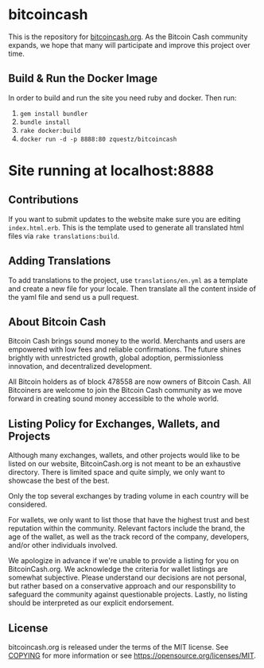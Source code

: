 # bitcoincash

This is the repository for [bitcoincash.org](https://bitcoincash.org). As the Bitcoin Cash community expands, we hope that many will participate and improve this project over time.

Build & Run the Docker Image
----------------------------

In order to build and run the site you need ruby and docker. Then run:

1. `gem install bundler`
2. `bundle install`
3. `rake docker:build`
4. `docker run -d -p 8888:80 zquestz/bitcoincash`
# Site running at localhost:8888

Contributions
-------------

If you want to submit updates to the website make sure you are editing `index.html.erb`. This is the template used to generate all translated html files via `rake translations:build`.

Adding Translations
-------------------

To add translations to the project, use `translations/en.yml` as a template and create a new file for your locale. Then translate all the content inside of the yaml file and send us a pull request.

About Bitcoin Cash
------------------

Bitcoin Cash brings sound money to the world.  Merchants and users are empowered with low fees and reliable confirmations. The future shines brightly with unrestricted growth, global adoption, permissionless innovation, and decentralized development.
 
All Bitcoin holders as of block 478558 are now owners of Bitcoin Cash. All Bitcoiners are welcome to join the Bitcoin Cash community as we move forward in creating sound money accessible to the whole world.

Listing Policy for Exchanges, Wallets, and Projects
---------------------------------------------------

Although many exchanges, wallets, and other projects would like to be listed on our website, BitcoinCash.org is not meant
to be an exhaustive directory.  There is limited space and quite simply, we only want to showcase the best of the best.

Only the top several exchanges by trading volume in each country will be considered.  

For wallets, we only want to list those that have the highest trust and best reputation within the community.  Relevant factors include the brand, the age of the wallet, as well as the track record of the company, developers, and/or other individuals involved.

We apologize in advance if we're unable to provide a listing for you on BitcoinCash.org.  We acknowledge the criteria for wallet listings are somewhat subjective. Please understand our decisions are not personal, but rather based on a conservative approach and our responsbility to safeguard the community against questionable projects.  Lastly, no listing should be interpreted as our explicit endorsement.

License
-------

bitcoincash.org is released under the terms of the MIT license. See [COPYING](COPYING) for more
information or see https://opensource.org/licenses/MIT.
